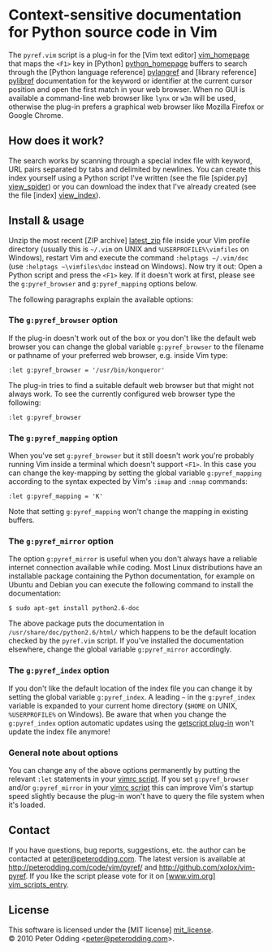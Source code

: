 # Context-sensitive documentation <br> for Python source code in Vim

The `pyref.vim` script is a plug-in for the [Vim text editor] [vim_homepage]
that maps the `<F1>` key in [Python] [python_homepage] buffers to search
through the [Python language reference] [pylangref] and [library reference]
[pylibref] documentation for the keyword or identifier at the current cursor
position and open the first match in your web browser. When no GUI is available
a command-line web browser like `lynx` or `w3m` will be used, otherwise the
plug-in prefers a graphical web browser like Mozilla Firefox or Google Chrome.

## How does it work?

The search works by scanning through a special index file with keyword, URL
pairs separated by tabs and delimited by newlines. You can create this index
yourself using a Python script I've written (see the file [spider.py]
[view_spider]) or you can download the index that I've already created (see the
file [index] [view_index]).

## Install & usage

Unzip the most recent [ZIP archive] [latest_zip] file inside your Vim profile
directory (usually this is `~/.vim` on UNIX and `%USERPROFILE%\vimfiles` on
Windows), restart Vim and execute the command `:helptags ~/.vim/doc` (use
`:helptags ~\vimfiles\doc` instead on Windows). Now try it out: Open a Python
script and press the `<F1>` key. If it doesn't work at first, please see the
`g:pyref_browser` and `g:pyref_mapping` options below.

The following paragraphs explain the available options:

### The `g:pyref_browser` option

If the plug-in doesn't work out of the box or you don't like the default web
browser you can change the global variable `g:pyref_browser` to the filename or
pathname of your preferred web browser, e.g. inside Vim type:

    :let g:pyref_browser = '/usr/bin/konqueror'

The plug-in tries to find a suitable default web browser but that might not
always work. To see the currently configured web browser type the following:

    :let g:pyref_browser

### The `g:pyref_mapping` option

When you've set `g:pyref_browser` but it still doesn't work you're probably
running Vim inside a terminal which doesn't support `<F1>`. In this case you
can change the key-mapping by setting the global variable `g:pyref_mapping`
according to the syntax expected by Vim's `:imap` and `:nmap` commands:

    :let g:pyref_mapping = 'K'

Note that setting `g:pyref_mapping` won't change the mapping in existing buffers.

### The `g:pyref_mirror` option

The option `g:pyref_mirror` is useful when you don't always have a reliable
internet connection available while coding. Most Linux distributions have an
installable package containing the Python documentation, for example on Ubuntu
and Debian you can execute the following command to install the documentation:

    $ sudo apt-get install python2.6-doc

The above package puts the documentation in `/usr/share/doc/python2.6/html/`
which happens to be the default location checked by the `pyref.vim` script. If
you've installed the documentation elsewhere, change the global variable
`g:pyref_mirror` accordingly.

### The `g:pyref_index` option

If you don't like the default location of the index file you can change it by
setting the global variable `g:pyref_index`. A leading `~` in the `g:pyref_index`
variable is expanded to your current home directory (`$HOME` on UNIX,
`%USERPROFILE%` on Windows). Be aware that when you change the `g:pyref_index`
option automatic updates using the [getscript plug-in][getscript] won't update
the index file anymore!

### General note about options

You can change any of the above options permanently by putting the relevant
`:let` statements in your [vimrc script][vimrc]. If you set `g:pyref_browser`
and/or `g:pyref_mirror` in your [vimrc script][vimrc] this can improve Vim's
startup speed slightly because the plug-in won't have to query the file system
when it's loaded.

## Contact

If you have questions, bug reports, suggestions, etc. the author can be
contacted at <peter@peterodding.com>. The latest version is available
at <http://peterodding.com/code/vim/pyref/> and <http://github.com/xolox/vim-pyref>.
If you like the script please vote for it on [www.vim.org] [vim_scripts_entry].

## License

This software is licensed under the [MIT license] [mit_license].  
© 2010 Peter Odding &lt;<peter@peterodding.com>&gt;.


[getscript]: http://vimdoc.sourceforge.net/htmldoc/pi_getscript.html#getscript
[latest_zip]: http://peterodding.com/code/vim/downloads/pyref
[mit_license]: http://en.wikipedia.org/wiki/MIT_License
[pylangref]: http://docs.python.org/reference/index.html
[pylibref]: http://docs.python.org/library/index.html
[python_homepage]: http://python.org/
[view_index]: http://github.com/xolox/vim-pyref/blob/master/index
[view_spider]: http://github.com/xolox/vim-pyref/blob/master/spider.py
[vim_homepage]: http://www.vim.org/
[vim_scripts_entry]: http://www.vim.org/scripts/script.php?script_id=3104
[vimrc]: http://vimdoc.sourceforge.net/htmldoc/starting.html#vimrc
